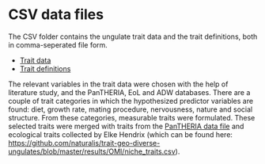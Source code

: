 # CSV data files

The CSV folder contains the ungulate trait data and the trait definitions, both in comma-seperated file form. 
- [Trait data](ungulatesTraits.csv)
- [Trait definitions](ungulatesTraitsDefinitions.csv)

The relevant variables in the trait data were chosen with the help of literature study, and the PanTHERIA, EoL and
ADW databases. There are a couple of trait categories in which the hypothesized predictor variables are found: diet, growth rate, 
mating procedure, nervousness, nature and social structure. From these categories, measurable traits were formulated. These
selected traits were merged with traits from the [PanTHERIA data file](trait-organismal-ungulates/data/PanTHERIA.tsv) and ecological 
traits collected by Elke Hendrix (which can be found here: https://github.com/naturalis/trait-geo-diverse-ungulates/blob/master/results/OMI/niche_traits.csv).
